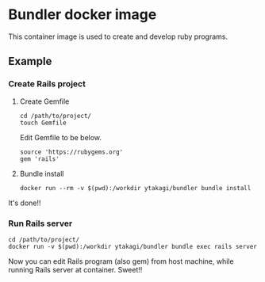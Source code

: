 # Bundler docker image
This container image is used to create and develop ruby programs.

## Example

### Create Rails project

1. Create Gemfile

    ``` shellsession
    cd /path/to/project/
    touch Gemfile
    ```

    Edit Gemfile to be below.

    ``` Gemfile
    source 'https://rubygems.org'
    gem 'rails'
    ```

2. Bundle install

    ``` shellsession
    docker run --rm -v $(pwd):/workdir ytakagi/bundler bundle install
    ```

It's done!!

### Run Rails server

``` shellsession
cd /path/to/project/
docker run -v $(pwd):/workdir ytakagi/bundler bundle exec rails server
```

Now you can edit Rails program (also gem) from host machine, while running Rails server at container.
Sweet!!
